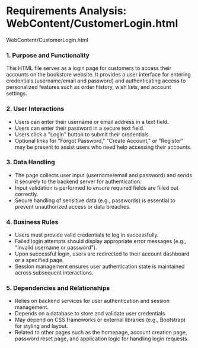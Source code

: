 # Requirements Analysis: WebContent/CustomerLogin.html

WebContent/CustomerLogin.html
### 1. Purpose and Functionality  
This HTML file serves as a login page for customers to access their accounts on the bookstore website. It provides a user interface for entering credentials (username/email and password) and authenticating access to personalized features such as order history, wish lists, and account settings.

### 2. User Interactions  
- Users can enter their username or email address in a text field.
- Users can enter their password in a secure text field.
- Users click a "Login" button to submit their credentials.
- Optional links for "Forgot Password," "Create Account," or "Register" may be present to assist users who need help accessing their accounts.

### 3. Data Handling  
- The page collects user input (username/email and password) and sends it securely to the backend server for authentication.
- Input validation is performed to ensure required fields are filled out correctly.
- Secure handling of sensitive data (e.g., passwords) is essential to prevent unauthorized access or data breaches.

### 4. Business Rules  
- Users must provide valid credentials to log in successfully.
- Failed login attempts should display appropriate error messages (e.g., "Invalid username or password").
- Upon successful login, users are redirected to their account dashboard or a specified page.
- Session management ensures user authentication state is maintained across subsequent interactions.

### 5. Dependencies and Relationships  
- Relies on backend services for user authentication and session management.
- Depends on a database to store and validate user credentials.
- May depend on CSS frameworks or external libraries (e.g., Bootstrap) for styling and layout.
- Related to other pages such as the homepage, account creation page, password reset page, and application logic for handling login requests.